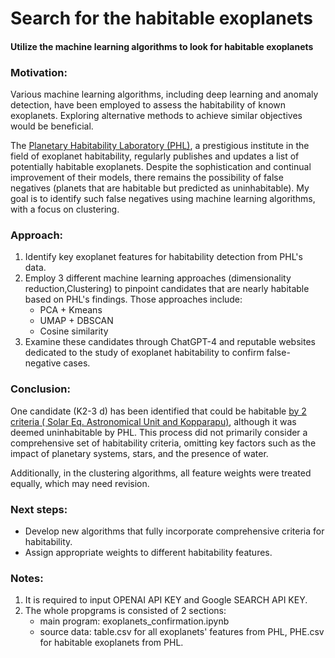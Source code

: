 # Search for the habitable exoplanets
#### Utilize the machine learning algorithms to look for habitable exoplanets

### Motivation:

Various machine learning algorithms, including deep learning and anomaly detection, have been employed to assess the habitability of known exoplanets. Exploring alternative methods to achieve similar objectives would be beneficial. 

The [Planetary Habitability Laboratory (PHL)](https://phl.upr.edu/home), a prestigious institute in the field of exoplanet habitability, regularly publishes and updates a list of potentially habitable exoplanets. Despite the sophistication and continual improvement of their models, there remains the possibility of false negatives (planets that are habitable but predicted as uninhabitable). My goal is to identify such false negatives using machine learning algorithms, with a focus on clustering.

### Approach:

1. Identify key exoplanet features for habitability detection from PHL's data.
2. Employ 3 different machine learning approaches (dimensionality reduction,Clustering) to pinpoint candidates that are nearly habitable based on PHL's findings. Those approaches include:
   - PCA + Kmeans
   - UMAP + DBSCAN
   - Cosine similarity
4. Examine these candidates through ChatGPT-4 and reputable websites dedicated to the study of exoplanet habitability to confirm false-negative cases.

### Conclusion:

One candidate (K2-3 d) has been identified that could be habitable [by 2 criteria ( Solar Eq. Astronomical Unit and Kopparapu)](http://www.exoplanetkyoto.org/exohtml/K2-3_d.html), although it was deemed uninhabitable by PHL. This process did not primarily consider a comprehensive set of habitability criteria, omitting key factors such as the impact of planetary systems, stars, and the presence of water. 

Additionally, in the clustering algorithms, all feature weights were treated equally, which may need revision.

### Next steps:

- Develop new algorithms that fully incorporate comprehensive criteria for habitability.
- Assign appropriate weights to different habitability features.

### Notes:
1. It is required to input OPENAI API KEY and Google SEARCH API KEY.
2. The whole propgrams is consisted of 2 sections:
   - main program: exoplanets_confirmation.ipynb
   - source data: table.csv for all exoplanets' features from PHL, PHE.csv for habitable exoplanets from PHL.
